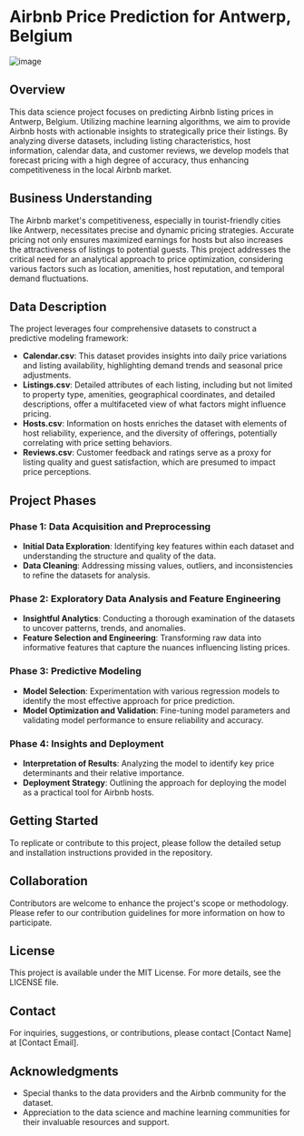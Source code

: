 # Airbnb Price Prediction for Antwerp, Belgium

![image](https://github.com/Shubham007-web/Predicting-Airbnb-Listing-Prices-in-Antwerp--A-Machine-Learning-Approach/assets/76661650/2e4708ad-4120-45c4-a2ab-49c4871c9e9d)

## Overview
This data science project focuses on predicting Airbnb listing prices in Antwerp, Belgium. Utilizing machine learning algorithms, we aim to provide Airbnb hosts with actionable insights to strategically price their listings. By analyzing diverse datasets, including listing characteristics, host information, calendar data, and customer reviews, we develop models that forecast pricing with a high degree of accuracy, thus enhancing competitiveness in the local Airbnb market.

## Business Understanding
The Airbnb market's competitiveness, especially in tourist-friendly cities like Antwerp, necessitates precise and dynamic pricing strategies. Accurate pricing not only ensures maximized earnings for hosts but also increases the attractiveness of listings to potential guests. This project addresses the critical need for an analytical approach to price optimization, considering various factors such as location, amenities, host reputation, and temporal demand fluctuations.

## Data Description
The project leverages four comprehensive datasets to construct a predictive modeling framework:
- **Calendar.csv**: This dataset provides insights into daily price variations and listing availability, highlighting demand trends and seasonal price adjustments.
- **Listings.csv**: Detailed attributes of each listing, including but not limited to property type, amenities, geographical coordinates, and detailed descriptions, offer a multifaceted view of what factors might influence pricing.
- **Hosts.csv**: Information on hosts enriches the dataset with elements of host reliability, experience, and the diversity of offerings, potentially correlating with price setting behaviors.
- **Reviews.csv**: Customer feedback and ratings serve as a proxy for listing quality and guest satisfaction, which are presumed to impact price perceptions.

## Project Phases

### Phase 1: Data Acquisition and Preprocessing
- **Initial Data Exploration**: Identifying key features within each dataset and understanding the structure and quality of the data.
- **Data Cleaning**: Addressing missing values, outliers, and inconsistencies to refine the datasets for analysis.

### Phase 2: Exploratory Data Analysis and Feature Engineering
- **Insightful Analytics**: Conducting a thorough examination of the datasets to uncover patterns, trends, and anomalies.
- **Feature Selection and Engineering**: Transforming raw data into informative features that capture the nuances influencing listing prices.

### Phase 3: Predictive Modeling
- **Model Selection**: Experimentation with various regression models to identify the most effective approach for price prediction.
- **Model Optimization and Validation**: Fine-tuning model parameters and validating model performance to ensure reliability and accuracy.

### Phase 4: Insights and Deployment
- **Interpretation of Results**: Analyzing the model to identify key price determinants and their relative importance.
- **Deployment Strategy**: Outlining the approach for deploying the model as a practical tool for Airbnb hosts.

## Getting Started
To replicate or contribute to this project, please follow the detailed setup and installation instructions provided in the repository.

## Collaboration
Contributors are welcome to enhance the project's scope or methodology. Please refer to our contribution guidelines for more information on how to participate.

## License
This project is available under the MIT License. For more details, see the LICENSE file.

## Contact
For inquiries, suggestions, or contributions, please contact [Contact Name] at [Contact Email].

## Acknowledgments
- Special thanks to the data providers and the Airbnb community for the dataset.
- Appreciation to the data science and machine learning communities for their invaluable resources and support.
